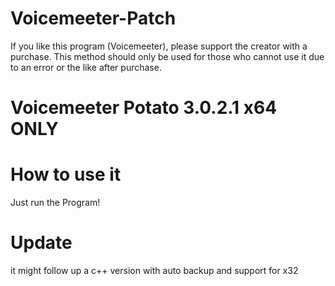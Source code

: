 # Voicemeeter-Patch
If you like this program (Voicemeeter), please support the creator with a purchase. This method should only be used for those who cannot use it due to an error or the like after purchase.

# Voicemeeter Potato 3.0.2.1 x64 ONLY


# How to use it
Just run the Program!


# Update
it might follow up a c++ version with auto backup and support for x32
